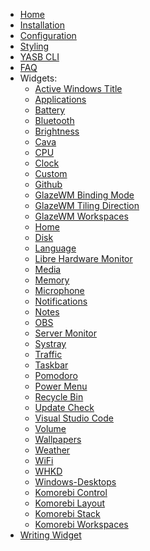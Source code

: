 - [Home](./Home)
- [Installation](./Installation)
- [Configuration](./Configuration)
- [Styling](./Styling)
- [YASB CLI](./CLI)
- [FAQ](./FAQ)
- Widgets:
    - [Active Windows Title](./(Widget)-Active-Windows-Title)
    - [Applications](./(Widget)-Applications)
    - [Battery](./(Widget)-Battery)
    - [Bluetooth](./(Widget)-Bluetooth)
    - [Brightness](./(Widget)-Brightness)
    - [Cava](./(Widget)-Cava)
    - [CPU](./(Widget)-CPU)
    - [Clock](./(Widget)-Clock)
    - [Custom](./(Widget)-Custom)
    - [Github](./(Widget)-Github)
    - [GlazeWM Binding Mode](./(Widget)-GlazeWM-Binding-Mode)
    - [GlazeWM Tiling Direction](./(Widget)-GlazeWM-Tiling-Direction)
    - [GlazeWM Workspaces](./(Widget)-GlazeWM-Workspaces)
    - [Home](./(Widget)-Home)
    - [Disk](./(Widget)-Disk)
    - [Language](./(Widget)-Language)
    - [Libre Hardware Monitor](./(Widget)-Libre-HW-Monitor)
    - [Media](./(Widget)-Media)
    - [Memory](./(Widget)-Memory)
    - [Microphone](./(Widget)-Microphone)
    - [Notifications](./(Widget)-Notifications)
    - [Notes](./(Widget)-Notes)
    - [OBS](./(Widget)-Obs)
    - [Server Monitor](./(Widget)-Server-Monitor)
    - [Systray](./(Widget)-Systray)
    - [Traffic](./(Widget)-Traffic)
    - [Taskbar](./(Widget)-Taskbar)
    - [Pomodoro](./(Widget)-Pomodoro)
    - [Power Menu](./(Widget)-Power-Menu)
    - [Recycle Bin](./(Widget)-Recycle-Bin)
    - [Update Check](./(Widget)-Update-Check)
    - [Visual Studio Code](./(Widget)-VSCode)
    - [Volume](./(Widget)-Volume)
    - [Wallpapers](./(Widget)-Wallpapers)
    - [Weather](./(Widget)-Weather)
    - [WiFi](./(Widget)-WiFi)
    - [WHKD](./(Widget)-Whkd)
    - [Windows-Desktops](./(Widget)-Windows-Desktops)
    - [Komorebi Control](./(Widget)-Komorebi-Control)
    - [Komorebi Layout](./(Widget)-Komorebi-Layout)
    - [Komorebi Stack](./(Widget)-Komorebi-Stack)
    - [Komorebi Workspaces](./(Widget)-Komorebi-Workspaces)
- [Writing Widget](./Writing-Widget)
